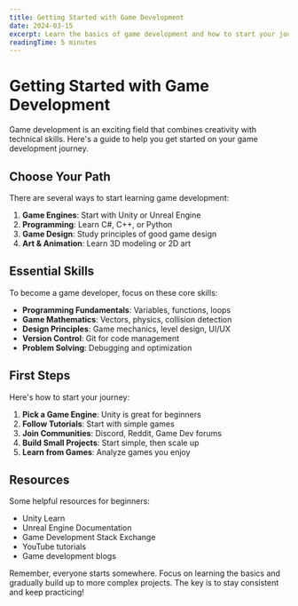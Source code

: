 ```yaml
---
title: Getting Started with Game Development
date: 2024-03-15
excerpt: Learn the basics of game development and how to start your journey in creating games.
readingTime: 5 minutes
---
```


# Getting Started with Game Development

Game development is an exciting field that combines creativity with technical skills. Here's a guide to help you get started on your game development journey.

## Choose Your Path

There are several ways to start learning game development:

1. **Game Engines**: Start with Unity or Unreal Engine
2. **Programming**: Learn C#, C++, or Python
3. **Game Design**: Study principles of good game design
4. **Art & Animation**: Learn 3D modeling or 2D art

## Essential Skills

To become a game developer, focus on these core skills:

- **Programming Fundamentals**: Variables, functions, loops
- **Game Mathematics**: Vectors, physics, collision detection
- **Design Principles**: Game mechanics, level design, UI/UX
- **Version Control**: Git for code management
- **Problem Solving**: Debugging and optimization

## First Steps

Here's how to start your journey:

1. **Pick a Game Engine**: Unity is great for beginners
2. **Follow Tutorials**: Start with simple games
3. **Join Communities**: Discord, Reddit, Game Dev forums
4. **Build Small Projects**: Start simple, then scale up
5. **Learn from Games**: Analyze games you enjoy

## Resources

Some helpful resources for beginners:

- Unity Learn
- Unreal Engine Documentation
- Game Development Stack Exchange
- YouTube tutorials
- Game development blogs

Remember, everyone starts somewhere. Focus on learning the basics and gradually build up to more complex projects. The key is to stay consistent and keep practicing! 